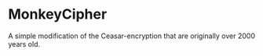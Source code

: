 # MonkeyCipher
A simple modification of the Ceasar-encryption that are originally over 2000 years old.
